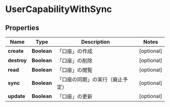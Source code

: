 

# UserCapabilityWithSync


## Properties

Name | Type | Description | Notes
------------ | ------------- | ------------- | -------------
**create** | **Boolean** | 「口座」の作成 |  [optional]
**destroy** | **Boolean** | 「口座」の削除 |  [optional]
**read** | **Boolean** | 「口座」の閲覧 |  [optional]
**sync** | **Boolean** | 「口座の同期」の実行（廃止予定） |  [optional]
**update** | **Boolean** | 「口座」の更新 |  [optional]



